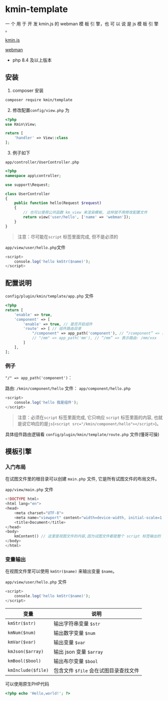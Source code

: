 # kmin-template

一 个 用 于 开 发 kmin.js 的 webman 模 板 引 擎，也 可 以 说 是 js 模 板 引 擎 。

[kmin.js](http://kminjs.kllxs.top/) 

[webman](https://www.workerman.net/doc/webman/)

- php 8.4 及以上版本

## 安装

1. composer 安装

```bash
composer require kmin/template
```

2. 修改配置`config/view.php` 为

```php
<?php
use Kmin\View;

return [
    'handler' => View::class
];
```

3. 例子如下

`app/controller/UserController.php` 

```php
<?php
namespace app\controller;

use support\Request;

class UserController
{
    public function hello(Request $request)
    {
        // 也可以使用公共函数 km_view 来渲染模板, 这样就不用修改配置文件
        return view('user/hello', ['name' => 'webman']);
    }
}
```

> 注意：尽可能在`script` 标签里面完成, 但不是必须的

`app/view/user/hello.php`文件

```php
<script>
    console.log('hello kmStr($name)');
</script>
```

## 配置说明

`config/plugin/kmin/template/app.php` 文件

```php
<?php
return [
    'enable' => true,
    'component' => [
        'enable' => true, // 是否开启组件
        'route' => [ // 组件路由目录
            "/component" => app_path('component'), // “/component” => 表示路由: /component/xxx
            // "/mm" => app_path('mm'), // “/mm” => 表示路由: /mm/xxx
        ]
    ],
];
```

### 例子

`"/" => app_path('component')`：

路由: `/kmin/component/hello`
文件： `app/component/hello.php`

```php
<script>
    console.log('hello 我是组件');
</script>
```

> 注意：必须在`script` 标签里面完成, 它只响应 `script` 标签里面的内容, 也就是说它响应的是`js`(`<script src="/kmin/component/hello"></script>`)。

具体组件路由逻辑看 `config/plugin/kmin/template/route.php` 文件(懂哥可操)

## 模板引擎

### 入门布局

在试图文件里的根目录可以创建 `main.php` 文件, 它是所有试图文件的布局文件。

`app/view/main.php` 文件

```php
<!DOCTYPE html>
<html lang="en">
<head>
    <meta charset="UTF-8">
    <meta name="viewport" content="width=device-width, initial-scale=1.0">
    <title>Document</title>
</head>
<body>
    kmContent() // 这里是视图文件的内容,因为试图文件都是整个 script 标签输出的
</body>
</html>
```

### 变量输出

在视图文件里可以使用 `kmStr($name)` 来输出变量 `$name`。

`app/view/user/hello.php` 文件

```php
<script>
    console.log('hello kmStr($name)');
</script>
```

| 变量 | 说明 |
| --- | --- |
| `kmStr($str)` | 输出字符串变量 `$str` |
| `kmNum($num)` | 输出数字变量 `$num` |
| `kmVar($var)` | 输出变量 `$var` |
| `kmJson($array)` | 输出 json 变量 `$array` |
| `kmBool($bool)` | 输出布尔变量 `$bool` |
| `kmInclude($file)` | 包含文件 `$file` 会在试图目录查找文件 |


可以使用原生PHP代码

```php
<?php echo 'Hello,world!'; ?>
```